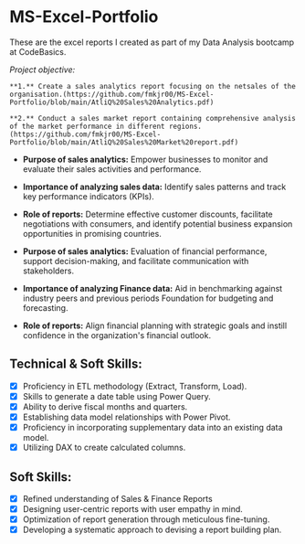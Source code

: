 # MS-Excel-Portfolio
These are the excel reports I created as part of my Data Analysis bootcamp at CodeBasics.

*Project objective:*

    **1.** Create a sales analytics report focusing on the netsales of the organisation.(https://github.com/fmkjr00/MS-Excel-Portfolio/blob/main/AtliQ%20Sales%20Analytics.pdf) 

    **2.** Conduct a sales market report containing comprehensive analysis of the market performance in different regions.(https://github.com/fmkjr00/MS-Excel-Portfolio/blob/main/AtliQ%20Sales%20Market%20report.pdf)

- **Purpose of sales analytics:** Empower businesses to monitor and evaluate their sales activities and performance.

- **Importance of analyzing sales data:** Identify sales patterns and track key performance indicators (KPIs).

- **Role of reports:** Determine effective customer discounts, facilitate negotiations with consumers, and identify potential business expansion opportunities in promising countries.

- **Purpose of sales analytics:** Evaluation of financial performance, support decision-making, and facilitate communication with stakeholders.

- **Importance of analyzing Finance data:** Aid in benchmarking against industry peers and previous periods Foundation for budgeting and forecasting.

- **Role of reports:** Align financial planning with strategic goals and instill confidence in the organization's financial outlook.


## Technical & Soft Skills:
- [x]	Proficiency in ETL methodology (Extract, Transform, Load).
- [x]	Skills to generate a date table using Power Query.
- [x]	Ability to derive fiscal months and quarters.
- [x]	Establishing data model relationships with Power Pivot.
- [x]	Proficiency in incorporating supplementary data into an existing data model.
- [x]	Utilizing DAX to create calculated columns.

## Soft Skills:
- [x]	Refined understanding of Sales & Finance Reports
- [x]	Designing user-centric reports with user empathy in mind.
- [x]	Optimization of report generation through meticulous fine-tuning.
- [x]	Developing a systematic approach to devising a report building plan.
